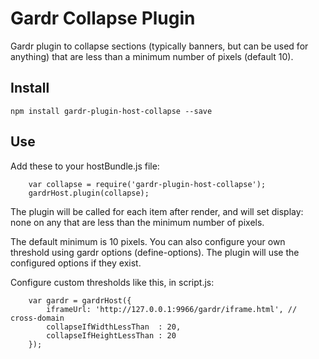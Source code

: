 # Gardr Collapse Plugin

Gardr plugin to collapse sections (typically banners, but can be used for anything) that are less than a minimum number of pixels (default 10).

## Install

    npm install gardr-plugin-host-collapse --save

## Use
Add these to your hostBundle.js file:
```
	var collapse = require('gardr-plugin-host-collapse');
	gardrHost.plugin(collapse);
```	
   	
The plugin will be called for each item after render, and will set display: none on any that are less than the minimum number of pixels.

The default minimum is 10 pixels. You can also configure your own threshold using gardr options (define-options). The plugin will use the configured options if they exist.

Configure custom thresholds like this, in script.js:
```
	var gardr = gardrHost({
	    iframeUrl: 'http://127.0.0.1:9966/gardr/iframe.html', // cross-domain
	    collapseIfWidthLessThan  : 20,
	    collapseIfHeightLessThan : 20
	});
```